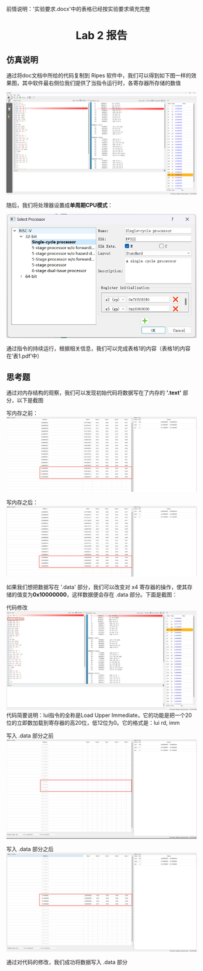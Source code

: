 前情说明：'实验要求.docx'中的表格已经按实验要求填充完整


# <center> Lab 2 报告 </center>

## 仿真说明
通过将doc文档中所给的代码复制到 Ripes 软件中，我们可以得到如下图一样的效果图，其中软件最右侧位我们提供了当指令运行时，各寄存器所存储的数值

![](png\lab2_1_ripes.png)

随后，我们将处理器设置成**单周期CPU模式**：

![](png\设置单周期处理器.png)

通过指令的持续运行，根据相关信息，我们可以完成表格1的内容（表格1的内容在‘表1.pdf’中）

## 思考题   
通过对内存结构的观察，我们可以发现初始代码将数据写在了内存的 **'.text'** 部分，以下是截图

写内存之前：
![](png\写内存_1.png)

写内存之后：
![](png\写内存_2.png)

如果我们想把数据写在 '.data' 部分，我们可以改变对 x4 寄存器的操作，使其存储的值变为**0x10000000**，这样数据便会存在 .data 部分。下面是截图：

代码修改
![](png\思考_1.png)
代码简要说明：lui指令的全称是Load Upper Immediate，它的功能是把一个20位的立即数加载到寄存器的高20位，低12位为0。它的格式是：lui rd, imm



写入 .data 部分之前
![](png\思考_2.png)

写入 .data 部分之后
![](png\思考_3.png)

通过对代码的修改，我们成功将数据写入 .data 部分